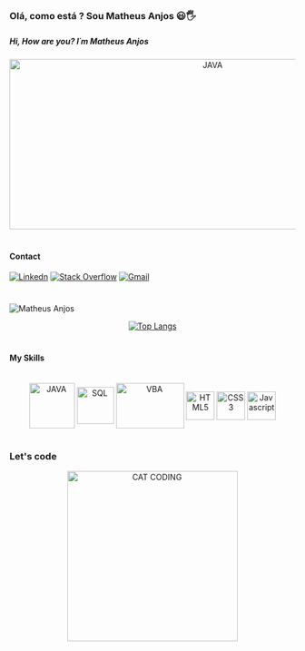 ###  Olá, como está ? Sou Matheus Anjos 😃🖐️
##### Hi, How are you? I´m Matheus Anjos

<div align="center">
 <img align="center" alt="JAVA" src="https://i.imgur.com/Xsb9kQg.gif" width="700px" height="300px"> 
</div>

#
#### Contact
[![Linkedn](https://img.shields.io/badge/LinkedIn-0077B5?style=for-the-badge&logo=linkedin&logoColor=white)](https://www.linkedin.com/in/matheusanjoslink)
[![Stack Overflow](https://img.shields.io/badge/Stack_Overflow-FE7A16?style=for-the-badge&logo=stack-overflow&logoColor=white)](https://pt.stackoverflow.com/users/270476/matheus-anjos?tab=profile)
<a href="mailto:matheus.mfa10@gmail.com?subject=Questions"> <img  alt="Gmail" src="https://img.shields.io/badge/Gmail-D14836?style=for-the-badge&logo=gmail&logoColor=white" href="mailto:matheus.mfa10@gmail.com"></a>


#
![Matheus Anjos](https://github-readme-stats.vercel.app/api?username=Matheus-Anjos&show_icons=true&theme=synthwave)
 
 <div align="center">
 
[![Top Langs](https://github-readme-stats.vercel.app/api/top-langs/?username=Matheus-Anjos&layout=compact)](https://github.com/anuraghazra/github-readme-stats)

</div>
 
#
#### My Skills
<div style="display : inline block" align="center"><br/>
 <img align="center" alt="JAVA" src="https://i.imgur.com/ATuuUD7.png" width="80px" height="80px"> 
<img align="center" alt="SQL" src="https://i.imgur.com/3nEdJE8.png" width="65px" height="65px">
 <img align="center" alt="VBA" src="https://i.imgur.com/yFvK0qu.png"  width="120px" height="80px">
 <img align="center"alt="HTML5" src="https://i.imgur.com/s5fE2Lh.png" width="50px" height="50px">
<img align="center"alt="CSS3" src="https://i.imgur.com/E9Yh5Kl.png"  width="50px" height="50px" >
<img align="center" alt="Javascript" src="https://i.imgur.com/6QwTjRe.png"  width="50px" height="50px" >
</div>

#
#
### Let's code
<div align="center">
 <img align="center" alt="CAT CODING" src="https://i.imgur.com/gDsVqmh.gif" width="300px" height="300px"> 
</div>
